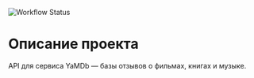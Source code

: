 ![Workflow Status](https://github.com/PySCBist/yamdb_final/.github/workflows/yamdb_workflow.yaml/badge.svg)

# Описание проекта

API для сервиса YaMDb — базы отзывов о фильмах, книгах и музыке.

